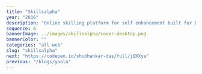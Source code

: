 ```yaml
---
title: "Skillsalpha"
year: "2016"
description: "Online skilling platform for self enhancement built for B2B domain."
sequence: 6
bannerImage: ../images/skillsalpha/cover-desktop.png
bannerColor: ""
categories: "all web"
slug: "skillsalpha"
next: "https://codepen.io/shubhankar-das/full/jQKXya"
previous: "/blogs/yoola"
---
```


